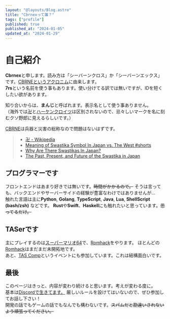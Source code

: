 ```yaml
---
layout: "@layouts/Blog.astro"
title: "Cbrnexって誰？"
tags: ["profile"]
published: true
published_at: "2024-01-05"
updated_at: "2024-01-29"
---
```


[cbrne]: https://ja.wikipedia.org/wiki/CBRNE
[manji]: https://ja.wikipedia.org/wiki/%E5%8D%8D
[hakenkreuz]: https://ja.wikipedia.org/wiki/%E3%83%8F%E3%83%BC%E3%82%B1%E3%83%B3%E3%82%AF%E3%83%AD%E3%82%A4%E3%83%84

# 自己紹介  

  **Cbrnex**と申します。読み方は「シーバーンクロス」か「シーバーンエックス」です。[CBRNEというアクロニム][cbrne]に由来します。  
  **7rs**という名前を使う事もあります。使い分けてる訳では無いですが、IDを短くしたい欲があります。  

  知り合いからは、**まんじ**と呼ばれます。表示名として使う事ありません。  
  （海外では[卍][manji]と[ハーケンクロイツ][hakenkreuz]は区別されないので、忌々しいマークを名に刻むクソ野郎に見えるらしいです。）  

  [CBRNE][cbrne]は兵器と災害の総称なので問題はないはずです。  

  > - [卍 - Wikipedia][manji]
  > - [Meaning of Swastika Symbol In Japan vs. The West #shorts](https://youtu.be/Di4pA8-gBY0)
  > - [Why Are There Swastikas In Japan?](https://www.tofugu.com/japan/japanese-swastika/)
  > - [The Past, Present, and Future of the Swastika in Japan](https://www.asianstudies.org/publications/eaa/archives/the-past-present-and-future-of-the-swastika-in-japan/)

## プログラマーです  

  フロントエンドはあまり好きでは無いです。~~時間がかかるので。~~
  そうは言っても、バックエンドやサーバーサイドの経験が豊富なわけではありませんが...  
  触れた言語は主に**Python**, **Golang**, **TypeScript**, **Java**, **Lua**, **ShellScript (bash/zsh)** などです。
  **Rust**や**Swift**、**Haskell**にも触れたいと思っています。~~思ってるだけ。~~  

[sm64]: https://ja.wikipedia.org/wiki/%E3%82%B9%E3%83%BC%E3%83%91%E3%83%BC%E3%83%9E%E3%83%AA%E3%82%AA64  
[romhacking]: https://romhacking.com/
[tascomp]: https://discord.gg/yTnEgvY

## TASerです  

  主にプレイするのは[スーパーマリオ64][sm64]で、[Romhack][romhacking]をやります。
  ほとんどの[Romhack][romhacking]はまだまだ未開拓地です。  
  あと、[TAS Comp][tascomp]というイベントにも参加しています。これは結構面白いです。  

## 最後  

  このページはきっと、内容が変わり続けると思います。考えが変わる度に。  
  基本は[Discordで生きてます。](https://7rs.dev/d)
  厳しいルールを設けてはいないので、ぜひ参加してお話し下さい！  
  開発の話でもゲームの話でもなんでも構わないです。~~スパムだと勘違いされないよう頑張ってください。~~  
